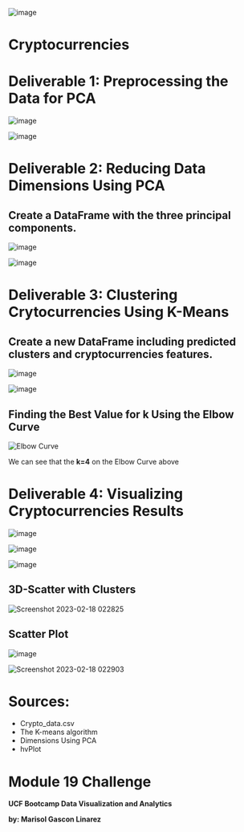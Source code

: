 ![image](https://user-images.githubusercontent.com/112348240/219899002-de62ad40-54f3-4058-8d3c-4f0d35ad317f.png)

# Cryptocurrencies
# **Deliverable 1: Preprocessing the Data for PCA**

![image](https://user-images.githubusercontent.com/112348240/219902268-7ed9ea55-3697-46ef-8499-98289594ede9.png)

![image](https://user-images.githubusercontent.com/112348240/219899154-9380cb53-9784-4c40-800d-ab5b97c119be.png)

# **Deliverable 2: Reducing Data Dimensions Using PCA**
## **Create a DataFrame with the three principal components.**
![image](https://user-images.githubusercontent.com/112348240/219902393-10a5296f-c945-4115-9b03-34d0db026d5d.png)

![image](https://user-images.githubusercontent.com/112348240/219899104-d7f400af-1717-4028-a327-dc7b5402198e.png)

# **Deliverable 3: Clustering Crytocurrencies Using K-Means**

## Create a new DataFrame including predicted clusters and cryptocurrencies features.
![image](https://user-images.githubusercontent.com/112348240/219902484-9473d0ef-9cfe-4678-9dec-699db3f7b8fe.png)
    
  ![image](https://user-images.githubusercontent.com/112348240/219899331-95ef26fd-7883-4603-9867-482c4ce46304.png)

## **Finding the Best Value for k Using the Elbow Curve**

  ![Elbow Curve](https://user-images.githubusercontent.com/112348240/219898914-462c205d-6ee5-4d03-bbb6-847d50b374fc.png)
  
  We can see that the **k=4** on the Elbow Curve above

# **Deliverable 4: Visualizing Cryptocurrencies Results**

![image](https://user-images.githubusercontent.com/112348240/219902913-498afac0-6071-4ab3-9dca-8d4a0b115240.png)

![image](https://user-images.githubusercontent.com/112348240/219899443-aec2a16b-252f-4c70-9540-16e691b69ec3.png)

![image](https://user-images.githubusercontent.com/112348240/219899521-07d223ea-bd15-4f67-a4a9-cdc75c85e1f0.png)


  ## **3D-Scatter with Clusters**
  
  ![Screenshot 2023-02-18 022825](https://user-images.githubusercontent.com/112348240/219898898-ebdd3a8c-c137-4fb5-9e98-f4b10a62ed5b.png)

   ## **Scatter Plot**
   
  ![image](https://user-images.githubusercontent.com/112348240/219902925-0b128644-b437-4974-ac63-aa86c9252c6b.png)

  ![Screenshot 2023-02-18 022903](https://user-images.githubusercontent.com/112348240/219898890-e77e5485-9c15-457f-9c90-fdb756436732.png)
  
  
  # **Sources:**
  - Crypto_data.csv
  - The K-means algorithm 
  - Dimensions Using PCA
  - hvPlot
  
  # **Module 19 Challenge**
  
  **UCF Bootcamp Data Visualization and Analytics**
  
  **by: Marisol Gascon Linarez**
